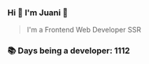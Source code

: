 ### Hi 👋 I&#39;m Juani 🦁

> I&#39;m a Frontend Web Developer SSR

### 📚 Days being a developer: 1112
